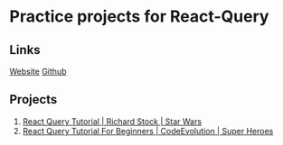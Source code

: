 # Practice projects for React-Query

## Links

[Website](https://react-query.tanstack.com/)
[Github](https://github.com/tannerlinsley/react-query)

## Projects

1. [React Query Tutorial | Richard Stock | Star Wars](./react-starwars)
2. [React Query Tutorial For Beginners | CodeEvolution | Super Heroes](./react-starwars)
